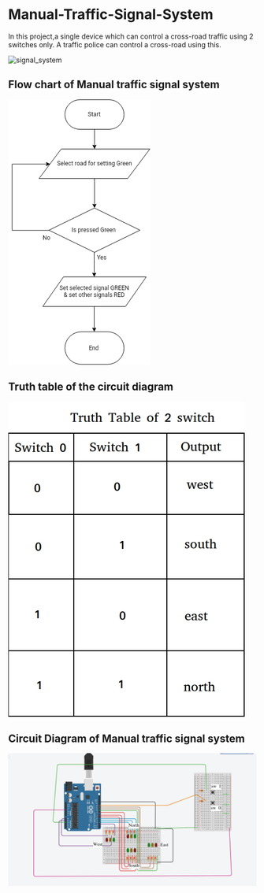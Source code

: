 # Manual-Traffic-Signal-System
In this project,a single device which can control a cross-road traffic using 2 switches only. A traffic police can control a cross-road using this. 

![signal_system](https://user-images.githubusercontent.com/12596490/43397747-afe2226e-9427-11e8-9ad2-d7c2c1e31fe3.gif)

## Flow chart of Manual traffic signal system

![flow_chart](https://raw.githubusercontent.com/sarkerrabi/Manual-Traffic-Signal-System/master/images/flow_chart.png)

## Truth table of the circuit diagram

![Truth Table](https://raw.githubusercontent.com/sarkerrabi/Manual-Traffic-Signal-System/master/images/truth%20table.jpg)

## Circuit Diagram of Manual traffic signal system

![circuit_diagram](https://raw.githubusercontent.com/sarkerrabi/Manual-Traffic-Signal-System/master/images/circuit_diagram.png)

